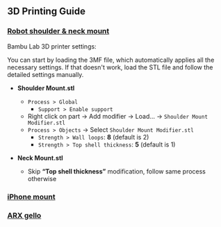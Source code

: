 
## 3D Printing Guide

### [Robot shoulder & neck mount](./shoulder) 

Bambu Lab 3D printer settings:

You can start by loading the 3MF file, which automatically applies all the necessary settings.
If that doesn't work, load the STL file and follow the detailed settings manually.

- **Shoulder Mount.stl**
  - `Process > Global`
    - `Support > Enable support`
  - Right click on part → Add modifier → Load… → `Shoulder Mount Modifier.stl`
  - `Process > Objects` → Select `Shoulder Mount Modifier.stl`
    - `Strength > Wall loops`: **8** (default is 2)
    - `Strength > Top shell thickness`: **5** (default is 1)

- **Neck Mount.stl**
  - Skip **“Top shell thickness”** modification, follow same process otherwise



### [iPhone mount](./iPhone_mounting)

### [ARX gello](./ARX_gello)




